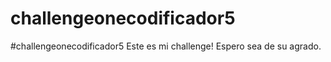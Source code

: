 # challengeonecodificador5
#challengeonecodificador5  Este es mi challenge! Espero sea de su agrado. 
